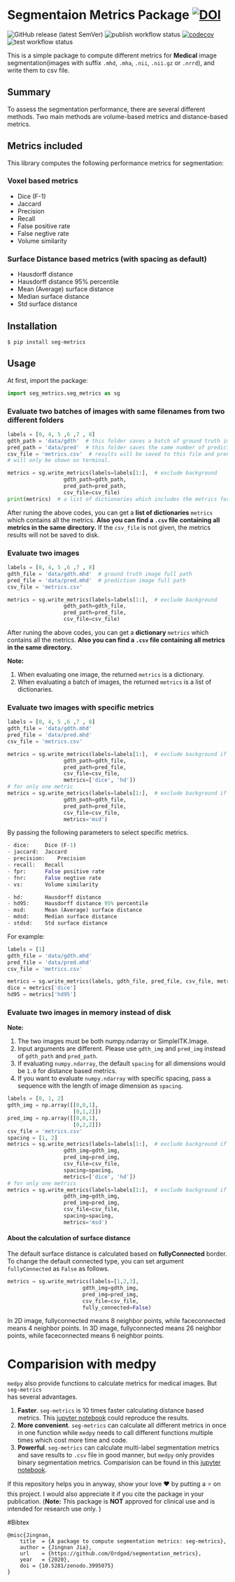 # Segmentaion Metrics Package [![DOI](https://zenodo.org/badge/273067948.svg)](https://zenodo.org/badge/latestdoi/273067948)
![GitHub release (latest SemVer)](https://img.shields.io/github/v/release/Ordgod/segmentation_metrics)
![publish workflow status](https://github.com/Jingnan-Jia/segmentation_metrics/actions/workflows/python-publish.yml/badge.svg)
[![codecov](https://codecov.io/gh/Jingnan-Jia/segmentation_metrics/branch/master/graph/badge.svg?token=UO1QSYBEU6)](https://codecov.io/gh/Jingnan-Jia/segmentation_metrics)
![test workflow status](https://github.com/Jingnan-Jia/segmentation_metrics/actions/workflows/test_and_coverage.yml/badge.svg?branch=master)

This is a simple package to compute different metrics for **Medical** image segmentation(images with suffix `.mhd`, `.mha`, `.nii`, `.nii.gz` or `.nrrd`), and write them to csv file.

## Summary
To assess the segmentation performance, there are several different methods. Two main methods are volume-based metrics and distance-based metrics.

## Metrics included
This library computes the following performance metrics for segmentation:
 
### Voxel based metrics
- Dice (F-1)
- Jaccard
- Precision
- Recall
- False positive rate
- False negtive rate
- Volume similarity

### Surface Distance based metrics (with spacing as default)
- Hausdorff distance
- Hausdorff distance 95% percentile
- Mean (Average) surface distance
- Median surface distance
- Std surface distance


## Installation

```shell
$ pip install seg-metrics
```

## Usage
At first, import the package:
```python
import seg_metrics.seg_metrics as sg
```


### Evaluate two batches of images with same filenames from two different folders
```python
labels = [0, 4, 5 ,6 ,7 , 8]
gdth_path = 'data/gdth'  # this folder saves a batch of ground truth images
pred_path = 'data/pred'  # this folder saves the same number of prediction images
csv_file = 'metrics.csv'  # results will be saved to this file and prented on terminal as well. If not set, results 
# will only be shown on terminal.

metrics = sg.write_metrics(labels=labels[1:],  # exclude background
                  gdth_path=gdth_path,
                  pred_path=pred_path,
                  csv_file=csv_file)
print(metrics)  # a list of dictionaries which includes the metrics for each pair of image.
```
After runing the above codes, you can get a **list of dictionaries** `metrics` which contains all the metrics. **Also you can find a `.csv` file containing all metrics in the same directory.** If the `csv_file` is not given, the metrics results will not be saved to disk.

### Evaluate two images
```python
labels = [0, 4, 5 ,6 ,7 , 8]
gdth_file = 'data/gdth.mhd'  # ground truth image full path
pred_file = 'data/pred.mhd'  # prediction image full path
csv_file = 'metrics.csv'

metrics = sg.write_metrics(labels=labels[1:],  # exclude background
                  gdth_path=gdth_file,
                  pred_path=pred_file,
                  csv_file=csv_file)
```
After runing the above codes, you can get a **dictionary** `metrics` which contains all the metrics. **Also you can find a `.csv` file containing all metrics in the same directory.**

**Note:** 
1. When evaluating one image, the returned `metrics` is a dictionary.
2. When evaluating a batch of images, the returned `metrics` is a list of dictionaries.

### Evaluate two images with specific metrics
```python
labels = [0, 4, 5 ,6 ,7 , 8]
gdth_file = 'data/gdth.mhd'
pred_file = 'data/pred.mhd'
csv_file = 'metrics.csv'

metrics = sg.write_metrics(labels=labels[1:],  # exclude background if needed
                  gdth_path=gdth_file,
                  pred_path=pred_file,
                  csv_file=csv_file,
                  metrics=['dice', 'hd'])
# for only one metric
metrics = sg.write_metrics(labels=labels[1:],  # exclude background if needed
                  gdth_path=gdth_file,
                  pred_path=pred_file,
                  csv_file=csv_file,
                  metrics='msd')  
```

By passing the following parameters to select specific metrics.

```python
- dice:     Dice (F-1)
- jaccard:  Jaccard
- precision:    Precision
- recall:   Recall
- fpr:      False positive rate
- fnr:      False negtive rate
- vs:       Volume similarity

- hd:       Hausdorff distance
- hd95:     Hausdorff distance 95% percentile
- msd:      Mean (Average) surface distance
- mdsd:     Median surface distance
- stdsd:    Std surface distance
```

For example:
```python
labels = [1]
gdth_file = 'data/gdth.mhd'
pred_file = 'data/pred.mhd'
csv_file = 'metrics.csv'

metrics = sg.write_metrics(labels, gdth_file, pred_file, csv_file, metrics=['dice', 'hd95'])
dice = metrics['dice']
hd95 = metrics['hd95']
```


### Evaluate two images in memory instead of disk
**Note:**
1. The two images must be both numpy.ndarray or SimpleITK.Image.
2. Input arguments are different. Please use `gdth_img` and `pred_img` instead of `gdth_path` and `pred_path`.
3. If evaluating `numpy.ndarray`, the default `spacing` for all dimensions would be `1.0` for distance based metrics.
4. If you want to evaluate `numpy.ndarray` with specific spacing, pass a sequence with the length of image dimension as `spacing`.

```python
labels = [0, 1, 2]
gdth_img = np.array([[0,0,1], 
                     [0,1,2]])
pred_img = np.array([[0,0,1], 
                     [0,2,2]])
csv_file = 'metrics.csv'
spacing = [1, 2]
metrics = sg.write_metrics(labels=labels[1:],  # exclude background if needed
                  gdth_img=gdth_img,
                  pred_img=pred_img,
                  csv_file=csv_file,
                  spacing=spacing,
                  metrics=['dice', 'hd'])
# for only one metrics
metrics = sg.write_metrics(labels=labels[1:],  # exclude background if needed
                  gdth_img=gdth_img,
                  pred_img=pred_img,
                  csv_file=csv_file,
                  spacing=spacing,
                  metrics='msd')  
```

#### About the calculation of surface distance
The default surface distance is calculated based on **fullyConnected** border. To change the default connected type, 
you can set argument `fullyConnected` as `False` as follows.
```python
metrics = sg.write_metrics(labels=[1,2,3],
                        gdth_img=gdth_img,
                        pred_img=pred_img,
                        csv_file=csv_file,
                        fully_connected=False) 
```                  
In 2D image, fullyconnected means 8 neighbor points, while faceconnected means 4 neighbor points.
In 3D image, fullyconnected means 26 neighbor points, while faceconnected means 6 neighbor points.

# Comparision with medpy
`medpy` also provide functions to calculate metrics for medical images. But `seg-metrics`     
has several advantages.
1. **Faster**. `seg-metrics` is 10 times faster calculating distance based metrics. This [jupyter 
notebook](https://colab.research.google.com/drive/1gLQghS1d_fWsaJs3G4Ip0GlZHEJFcxDr#scrollTo=Va-2F59Y8sjk) could reproduce the results. 
2. **More convenient**. `seg-metrics` can calculate all different metrics in once in one function while 
`medpy` needs to call different functions multiple times which cost more time and code.
3. **Powerful**. `seg-metrics` can calculate multi-label segmentation metrics and save results to 
`.csv` file in good manner, but `medpy` only provides binary segmentation metrics. Comparision can be found in this [jupyter 
notebook](https://colab.research.google.com/drive/1gLQghS1d_fWsaJs3G4Ip0GlZHEJFcxDr#scrollTo=Va-2F59Y8sjk).
 
If this repository helps you in anyway, show your love ❤️ by putting a ⭐ on this project. 
I would also appreciate it if you cite the package in your publication. (**Note:** This package is **NOT** approved for clinical use and is intended for research use only. )

#Bibtex

    @misc{Jingnan,
        title  = {A package to compute segmentation metrics: seg-metrics},
        author = {Jingnan Jia},
        url    = {https://github.com/Ordgod/segmentation_metrics}, 
        year   = {2020}, 
        doi = {10.5281/zenodo.3995075}
    }





